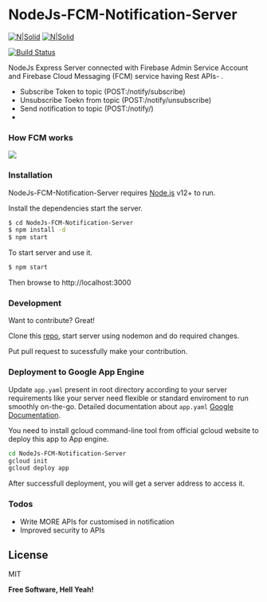 # NodeJs-FCM-Notification-Server

[![N|Solid](https://alamgirqazi.github.io/tech-blog/static/a717eafa290bf333c4dd1c86076c5b9e/f570d/node-js.png)](https://nodejs.org/en/)
[![N|Solid](https://miro.medium.com/max/1024/1*xP2U5u21teQMEZ7NFzC-Hw.png)](https://nodejs.org/en/)

[![Build Status](https://travis-ci.org/joemccann/dillinger.svg?branch=master)](https://travis-ci.org/joemccann/dillinger)

NodeJs Express Server connected with Firebase Admin Service Account and Firebase Cloud Messaging (FCM) service having Rest APIs- .

  - Subscribe Token to topic (POST:/notify/subscribe)
  - Unsubscribe Toekn from topic (POST:/notify/unsubscribe)
  - Send notification to topic (POST:/notify/)
  - 
### How FCM works

[![](https://miro.medium.com/max/3958/1*SLf-ZmDcc76WE5u8mutGYg.png)](https://miro.medium.com/max/3958/1*SLf-ZmDcc76WE5u8mutGYg.png)

### Installation

NodeJs-FCM-Notification-Server requires [Node.js](https://nodejs.org/) v12+ to run.

Install the dependencies start the server.

```sh
$ cd NodeJs-FCM-Notification-Server
$ npm install -d
$ npm start
```
To start server and use it.
```sh
$ npm start
```
Then browse to http://localhost:3000

### Development

Want to contribute? Great!

Clone this [repo](https://github.com/nnishad/NodeJs-FCM-Notification-Server), start server using nodemon and do required changes.

Put pull request to sucessfully make your contribution.

### Deployment to Google App Engine
Update `app.yaml` present in root directory according to your server requirements like your server need flexible or standard enviroment to run smoothly on-the-go.
Detailed documentation about `app.yaml` [Google Documentation](https://cloud.google.com/appengine/docs/standard/nodejs/config/appref).

You need to install gcloud command-line tool from official gcloud website to deploy this app to App engine.

```sh
cd NodeJs-FCM-Notification-Server
gcloud init
gcloud deploy app
```
After successfull deployment, you will get a server address to access it.

### Todos

 - Write MORE APIs for customised in notification
 - Improved security to APIs 

License
----

MIT


**Free Software, Hell Yeah!**

